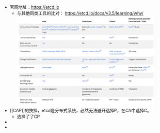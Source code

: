 - 官网地址：https://etcd.io
	- 与其他同类工具的比对： https://etcd.io/docs/v3.5/learning/why/
	  ![image.png](../assets/image_1650704559384_0.png)
- [[CAP]]的抉择，etcd是分布式系统，必然无法避开选择P，在CA中选择C。
	- 选择了了CP
-
-